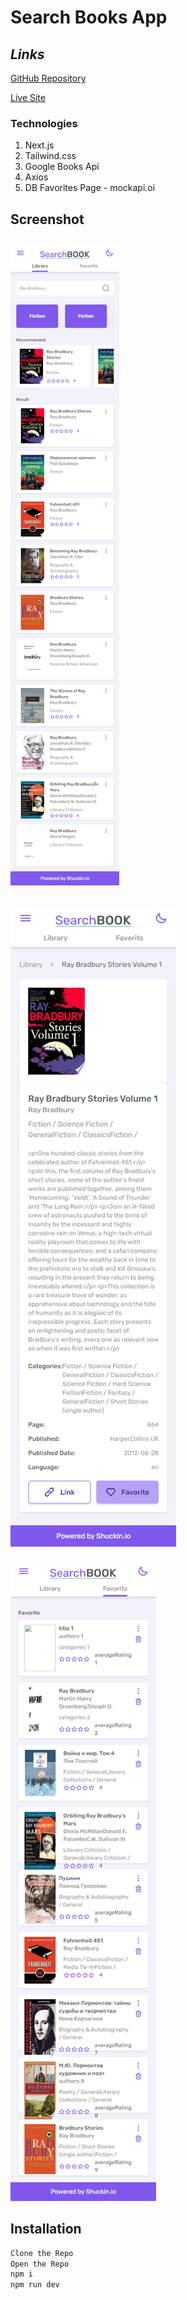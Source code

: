 # Search Books App
## _Links_
[GitHub Repository](https://github.com/shuckin2017/search-books-app)

[Live Site](https://search-books-app-3w61skwok-shuckin2017.vercel.app/)
### Technologies

1. Next.js
2. Tailwind.css
3. Google Books Api
4. Axios
5. DB Favorites Page - mockapi.oi

## **Screenshot**
![](assets/img/Screenshot-4.png)
---
![](assets/img/Screenshot-2.png)
---
![](assets/img/Screenshot-3.png)


## Installation

```sh
Clone the Repo
Open the Repo
npm i
npm run dev
```
